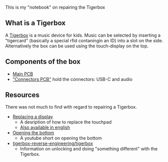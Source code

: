 This is my "notebook" on repairing the Tigerbox

## What is a Tigerbox

A [Tigerbox](https://tiger.media) is a music device for kids.
Music can be selected by inserting a "tigercard" (basically a special rfid contaningin an ID) into a slot on the side.
Alternatively the box can be used using the touch-display on the top.

## Components of the box

* [Main PCB](./Components/MainPCB.md)
* ["Connectors PCB"](./Components/ConnectionsPCB.md) hold the connectors: USB-C and audio

## Resources

There was not much to find with regard to repairing a Tigerbox.

* [Replacing a display](https://www.galaxus.de/de/page/so-geht-der-touchscreen-tausch-bei-der-tigerbox-17867)
  * A desription of how to replace the touchpad
  * [Also available in english](https://www.galaxus.de/en/page/how-to-replace-the-touchscreen-on-the-tigerbox-17867)
* [Opening the bottom](https://www.youtube.com/watch?v=6Rw06Z_8QL8)
  * A youtube short on opening the bottom
* [tigerbox-reverse-engineering/tigerbox](https://github.com/tigerbox-reverse-engineering/tigerbox)
  * Information on unlocking and doing "something different" with the Tigerbox.